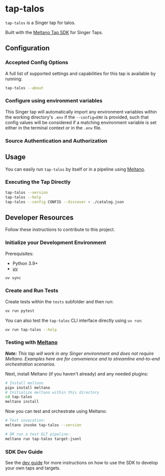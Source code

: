 # tap-talos

`tap-talos` is a Singer tap for talos.

Built with the [Meltano Tap SDK](https://sdk.meltano.com) for Singer Taps.

<!--

Developer TODO: Update the below as needed to correctly describe the install procedure. For instance, if you do not have a PyPI repo, or if you want users to directly install from your git repo, you can modify this step as appropriate.

## Installation

Install from PyPI:

```bash
pipx install tap-talos
```

Install from GitHub:

```bash
pipx install git+https://github.com/ORG_NAME/tap-talos.git@main
```

-->

## Configuration

### Accepted Config Options

<!--
Developer TODO: Provide a list of config options accepted by the tap.

This section can be created by copy-pasting the CLI output from:

```
tap-talos --about --format=markdown
```
-->

A full list of supported settings and capabilities for this
tap is available by running:

```bash
tap-talos --about
```

### Configure using environment variables

This Singer tap will automatically import any environment variables within the working directory's
`.env` if the `--config=ENV` is provided, such that config values will be considered if a matching
environment variable is set either in the terminal context or in the `.env` file.

### Source Authentication and Authorization

<!--
Developer TODO: If your tap requires special access on the source system, or any special authentication requirements, provide those here.
-->

## Usage

You can easily run `tap-talos` by itself or in a pipeline using [Meltano](https://meltano.com/).

### Executing the Tap Directly

```bash
tap-talos --version
tap-talos --help
tap-talos --config CONFIG --discover > ./catalog.json
```

## Developer Resources

Follow these instructions to contribute to this project.

### Initialize your Development Environment

Prerequisites:

- Python 3.9+
- [uv](https://docs.astral.sh/uv/)

```bash
uv sync
```

### Create and Run Tests

Create tests within the `tests` subfolder and
  then run:

```bash
uv run pytest
```

You can also test the `tap-talos` CLI interface directly using `uv run`:

```bash
uv run tap-talos --help
```

### Testing with [Meltano](https://www.meltano.com)

_**Note:** This tap will work in any Singer environment and does not require Meltano.
Examples here are for convenience and to streamline end-to-end orchestration scenarios._

<!--
Developer TODO:
Your project comes with a custom `meltano.yml` project file already created. Open the `meltano.yml` and follow any "TODO" items listed in
the file.
-->

Next, install Meltano (if you haven't already) and any needed plugins:

```bash
# Install meltano
pipx install meltano
# Initialize meltano within this directory
cd tap-talos
meltano install
```

Now you can test and orchestrate using Meltano:

```bash
# Test invocation:
meltano invoke tap-talos --version

# OR run a test ELT pipeline:
meltano run tap-talos target-jsonl
```

### SDK Dev Guide

See the [dev guide](https://sdk.meltano.com/en/latest/dev_guide.html) for more instructions on how to use the SDK to
develop your own taps and targets.
